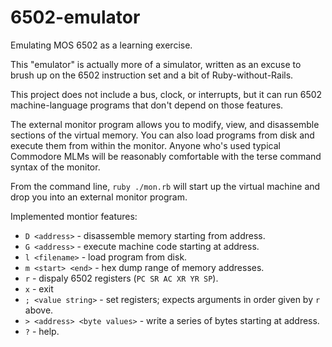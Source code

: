# 6502-emulator
Emulating MOS 6502 as a learning exercise.

This "emulator" is actually more of a simulator, written as an excuse to brush up on the 6502 instruction set and a bit of Ruby-without-Rails.

This project does not include a bus, clock, or interrupts, but it can run 6502 machine-language programs that don't depend on those features.

The external monitor program allows you to modify, view, and disassemble sections of the virtual memory. You can also load programs from disk and execute them from within the monitor. Anyone who's used typical Commodore MLMs will be reasonably comfortable with the terse command syntax of the monitor.

From the command line, `ruby ./mon.rb` will start up the virtual machine and drop you into an external monitor program.

Implemented montior features:

* `D <address>` - disassemble memory starting from address.
* `G <address>` - execute machine code starting at address.
* `l <filename>` - load program from disk.
* `m <start> <end>` - hex dump range of memory addresses.
* `r` - dispaly 6502 registers (`PC SR AC XR YR SP`).
* `x` - exit
* `; <value string>` - set registers; expects arguments in order given by `r` above.
* `> <address> <byte values>` - write a series of bytes starting at address.
* `?` - help.
